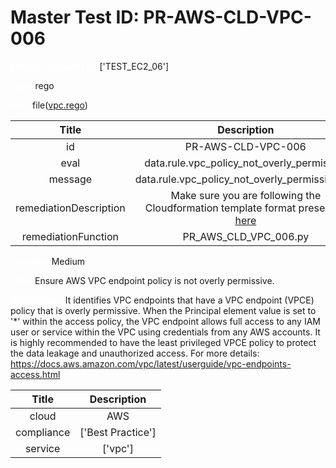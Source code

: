 



# Master Test ID: PR-AWS-CLD-VPC-006


***<font color="white">Master Snapshot Id:</font>*** ['TEST_EC2_06']

***<font color="white">type:</font>*** rego

***<font color="white">rule:</font>*** file([vpc.rego])  
  
  
  
  

|Title|Description|
| :---: | :---: |
|id|PR-AWS-CLD-VPC-006|
|eval|data.rule.vpc_policy_not_overly_permissive|
|message|data.rule.vpc_policy_not_overly_permissive_err|
|remediationDescription|Make sure you are following the Cloudformation template format presented <a href='https://boto3.amazonaws.com/v1/documentation/api/latest/reference/services/ec2.html#EC2.Client.describe_vpc_endpoints' target='_blank'>here</a>|
|remediationFunction|PR_AWS_CLD_VPC_006.py|


***<font color="white">Severity:</font>*** Medium

***<font color="white">Title:</font>*** Ensure AWS VPC endpoint policy is not overly permissive.

***<font color="white">Description:</font>*** It identifies VPC endpoints that have a VPC endpoint (VPCE) policy that is overly permissive. When the Principal element value is set to '*' within the access policy, the VPC endpoint allows full access to any IAM user or service within the VPC using credentials from any AWS accounts. It is highly recommended to have the least privileged VPCE policy to protect the data leakage and unauthorized access. For more details: https://docs.aws.amazon.com/vpc/latest/userguide/vpc-endpoints-access.html  
  
  

|Title|Description|
| :---: | :---: |
|cloud|AWS|
|compliance|['Best Practice']|
|service|['vpc']|



[vpc.rego]: https://github.com/prancer-io/prancer-compliance-test/tree/master/aws/cloud/vpc.rego
